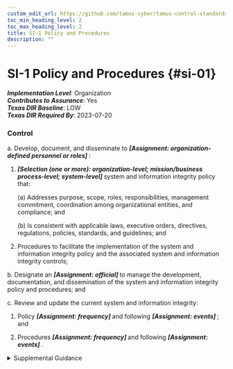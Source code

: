 ```yaml
---
custom_edit_url: https://github.com/tamus-cyber/tamus-control-standards/tree/main/content/tamus.edu/TAMUS_profile.xml
toc_min_heading_level: 2
toc_max_heading_level: 2
title: SI-1 Policy and Procedures
description: ""
---
```


# SI-1 Policy and Procedures {#si-01}

_**Implementation Level**_: Organization\
_**Contributes to Assurance**_: Yes\
_**Texas DIR Baseline**_: LOW\
_**Texas DIR Required By**_: 2023-07-20

### Control

a. Develop, document, and disseminate to <strong title="si-1_prm_1"> <em>[Assignment: organization-defined personnel or roles]</em> </strong>:

1.  <strong title="si-01_odp.03"> <em>[Selection (one or more): organization-level; mission/business process-level; system-level]</em> </strong> system and information integrity policy that:

    (a) Addresses purpose, scope, roles, responsibilities, management commitment, coordination among organizational entities, and compliance; and

    (b) Is consistent with applicable laws, executive orders, directives, regulations, policies, standards, and guidelines; and

2. Procedures to facilitate the implementation of the system and information integrity policy and the associated system and information integrity controls;

b. Designate an <strong title="si-01_odp.04"> <em>[Assignment: official]</em> </strong> to manage the development, documentation, and dissemination of the system and information integrity policy and procedures; and

c. Review and update the current system and information integrity:

1. Policy <strong title="si-01_odp.05"> <em>[Assignment: frequency]</em> </strong> and following <strong title="si-01_odp.06"> <em>[Assignment: events]</em> </strong> ; and

2. Procedures <strong title="si-01_odp.07"> <em>[Assignment: frequency]</em> </strong> and following <strong title="si-01_odp.08"> <em>[Assignment: events]</em> </strong>.

<details>
  <summary>Supplemental Guidance</summary>

System and information integrity policy and procedures address the controls in the SI family that are implemented within systems and organizations. The risk management strategy is an important factor in establishing such policies and procedures. Policies and procedures contribute to security and privacy assurance. Therefore, it is important that security and privacy programs collaborate on the development of system and information integrity policy and procedures. Security and privacy program policies and procedures at the organization level are preferable, in general, and may obviate the need for mission- or system-specific policies and procedures. The policy can be included as part of the general security and privacy policy or be represented by multiple policies that reflect the complex nature of organizations. Procedures can be established for security and privacy programs, for mission or business processes, and for systems, if needed. Procedures describe how the policies or controls are implemented and can be directed at the individual or role that is the object of the procedure. Procedures can be documented in system security and privacy plans or in one or more separate documents. Events that may precipitate an update to system and information integrity policy and procedures include assessment or audit findings, security incidents or breaches, or changes in applicable laws, executive orders, directives, regulations, policies, standards, and guidelines. Simply restating controls does not constitute an organizational policy or procedure.

</details>


